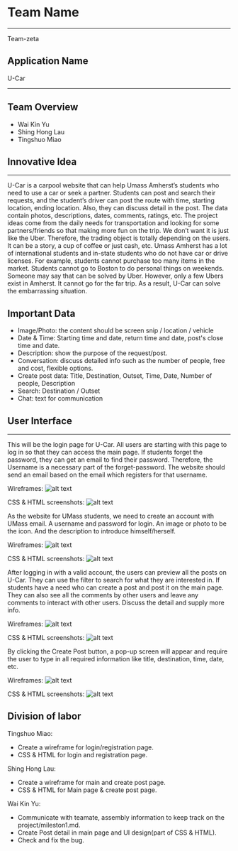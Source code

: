 # Team Name
___________________________________________________________________
Team-zeta
## Application Name
U-Car
___________________________________________________________________

## Team Overview
- Wai Kin Yu
- Shing Hong Lau
- Tingshuo Miao

## Innovative Idea
___________________________________________________________________

U-Car is a carpool website that can help Umass Amherst’s students who need to use a car or seek a partner. Students can post and search their requests, and the student’s driver can post the route with time, starting location, ending location. Also, they can discuss detail in the post. The data contain photos, descriptions, dates, comments, ratings, etc.
The project ideas come from the daily needs for transportation and looking for some partners/friends so that making more fun on the trip. We don’t want it is just like the Uber. Therefore, the trading object is totally depending on the users. It can be a story, a cup of coffee or just cash, etc. Umass Amherst has a lot of international students and in-state students who do not have car or drive licenses.  For example, students cannot purchase too many items in the market. Students cannot go to Boston to do personal things on weekends. Someone may say that can be solved by Uber. However, only a few Ubers exist in Amherst. It cannot go for the far trip. As a result, U-Car can solve the embarrassing situation.

## Important Data

- Image/Photo: the content should be screen snip / location / vehicle
- Date & Time: Starting time and date, return time and date, post's close time and date.
- Description: show the purpose of the request/post.
- Conversation: discuss detailed info such as the number of people, free and cost, flexible options.
- Create post data: Title, Destination, Outset, Time, Date, Number of people, Description
- Search: Destination / Outset
- Chat: text for communication


## User Interface
___________________________________________________________________

This will be the login page for U-Car. All users are starting with this page to log in so that they can access the main page. If students forget the password, they can get an email to find their password. Therefore, the Username is a necessary part of the forget-password. The website should send an email based on the email which registers for that username.

Wireframes:
![alt text](https://github.com/hilshong2580/cs326-final-zeta/blob/main/docs/screenShot/loginWireframes.jpg)

CSS & HTML screenshots:
![alt text](https://github.com/hilshong2580/cs326-final-zeta/blob/main/docs/screenShot/login.PNG)

As the website for UMass students, we need to create an account with UMass email. A username and password for login. An image or photo to be the icon. And the description to introduce himself/herself.

Wireframes:
![alt text](https://github.com/hilshong2580/cs326-final-zeta/blob/main/docs/screenShot/regisWireframes.jpg)

CSS & HTML screenshots:
![alt text](https://github.com/hilshong2580/cs326-final-zeta/blob/main/docs/screenShot/registrate.PNG)

After logging in with a valid account, the users can preview all the posts on U-Car. They can use the filter to search for what they are interested in. If students have a need who can create a post and post it on the main page. They can also see all the comments by other users and leave any comments to interact with other users. Discuss the detail and supply more info.

Wireframes:
![alt text](https://github.com/hilshong2580/cs326-final-zeta/blob/main/docs/screenShot/mainPageWireframes.PNG)

CSS & HTML screenshots:
![alt text](https://github.com/hilshong2580/cs326-final-zeta/blob/main/docs/screenShot/main.png)

By clicking the Create Post button, a pop-up screen will appear and require the user to type in all required information like title, destination, time, date, etc. 

Wireframes:
![alt text](https://github.com/hilshong2580/cs326-final-zeta/blob/main/docs/screenShot/createPostWireframes.PNG)

CSS & HTML screenshots:
![alt text](https://github.com/hilshong2580/cs326-final-zeta/blob/main/docs/screenShot/creat_post.png)

## Division of labor

Tingshuo Miao: 
* Create a wireframe for login/registration page.
* CSS & HTML for login and registration page.

Shing Hong Lau:
* Create a wireframe for main and create post page.
* CSS & HTML for Main page & create post page.

Wai Kin Yu:
* Communicate with teamate, assembly information to keep track on the project/mileston1.md.
* Create Post detail in main page and UI design(part of CSS & HTML).
* Check and fix the bug.




